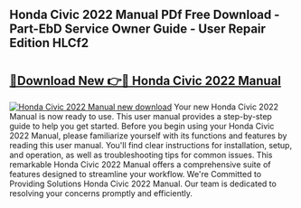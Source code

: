 ## Honda Civic 2022 Manual PDf Free Download - Part-EbD Service Owner Guide - User Repair Edition HLCf2

# <h2><a href="http://bc4046.oget.top/?id=Honda+Civic+2022+Manual">🔗Download New 👉🔴 Honda Civic 2022 Manual</a></h2>

[![Honda Civic 2022 Manual new download](https://i.imgur.com/5g1atiW.png)](http://bc4046.oget.top/?id=Honda+Civic+2022+Manual)
Your new Honda Civic 2022 Manual is now ready to use. This user manual provides a step-by-step guide to help you get started. Before you begin using your Honda Civic 2022 Manual, please familiarize yourself with its functions and features by reading this user manual. You'll find clear instructions for installation, setup, and operation, as well as troubleshooting tips for common issues. This remarkable Honda Civic 2022 Manual offers a comprehensive suite of features designed to streamline your workflow. We're Committed to Providing Solutions Honda Civic 2022 Manual. Our team is dedicated to resolving your concerns promptly and efficiently.
